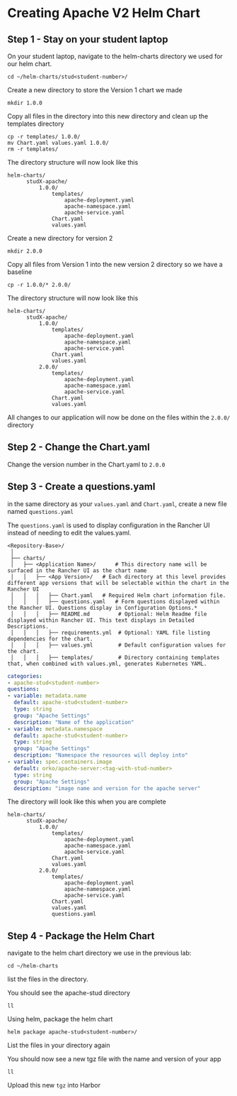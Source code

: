 # Creating Apache V2 Helm Chart

## Step 1 - Stay on your student laptop

On your student laptop, navigate to the helm-charts directory we used for our helm chart.

```shell
cd ~/helm-charts/stud<student-number>/
```

Create a new directory to store the Version 1 chart we made

```shell
mkdir 1.0.0
```

Copy all files in the directory into this new directory and clean up the templates directory

```shell
cp -r templates/ 1.0.0/
mv Chart.yaml values.yaml 1.0.0/
rm -r templates/
```

The directory structure will now look like this

```shell
helm-charts/
      studX-apache/
          1.0.0/
              templates/
                  apache-deployment.yaml
                  apache-namespace.yaml
                  apache-service.yaml
              Chart.yaml
              values.yaml
```

Create a new directory for version 2

```shell
mkdir 2.0.0
```

Copy all files from Version 1 into the new version 2 directory so we have a baseline

```shell
cp -r 1.0.0/* 2.0.0/
```

The directory structure will now look like this

```shell
helm-charts/
      studX-apache/
          1.0.0/
              templates/
                  apache-deployment.yaml
                  apache-namespace.yaml
                  apache-service.yaml
              Chart.yaml
              values.yaml
          2.0.0/
              templates/
                  apache-deployment.yaml
                  apache-namespace.yaml
                  apache-service.yaml
              Chart.yaml
              values.yaml
```

All changes to our application will now be done on the files within the `2.0.0/` directory

## Step 2 - Change the Chart.yaml

Change the version number in the Chart.yaml to `2.0.0`

## Step 3 - Create a questions.yaml

in the same directory as your `values.yaml` and `Chart.yaml`, create a new file named `questions.yaml`

The `questions.yaml` is used to display configuration in the Rancher UI instead of needing to edit the values.yaml.

```shell
<Repository-Base>/
 │
 ├── charts/
 │   ├── <Application Name>/	  # This directory name will be surfaced in the Rancher UI as the chart name
 │   │   ├── <App Version>/	  # Each directory at this level provides different app versions that will be selectable within the chart in the Rancher UI
 │   │   │   ├── Chart.yaml	  # Required Helm chart information file.
 │   │   │   ├── questions.yaml	  # Form questions displayed within the Rancher UI. Questions display in Configuration Options.*
 │   │   │   ├── README.md         # Optional: Helm Readme file displayed within Rancher UI. This text displays in Detailed Descriptions.
 │   │   │   ├── requirements.yml  # Optional: YAML file listing dependencies for the chart.
 │   │   │   ├── values.yml        # Default configuration values for the chart.
 │   │   │   ├── templates/        # Directory containing templates that, when combined with values.yml, generates Kubernetes YAML.
```

```yaml
categories:
- apache-stud<student-number>
questions:
- variable: metadata.name
  default: apache-stud<student-number>
  type: string
  group: "Apache Settings"
  description: "Name of the application"
- variable: metadata.namespace
  default: apache-stud<student-number>
  type: string
  group: "Apache Settings"
  description: "Namespace the resources will deploy into"
- variable: spec.containers.image
  default: orko/apache-server:<tag-with-stud-number>
  type: string
  group: "Apache Settings"
  description: "image name and version for the apache server"
```

The directory will look like this when you are complete

```shell
helm-charts/
      studX-apache/
          1.0.0/
              templates/
                  apache-deployment.yaml
                  apache-namespace.yaml
                  apache-service.yaml
              Chart.yaml
              values.yaml
          2.0.0/
              templates/
                  apache-deployment.yaml
                  apache-namespace.yaml
                  apache-service.yaml
              Chart.yaml
              values.yaml
              questions.yaml
```

## Step 4 - Package the Helm Chart

navigate to the helm chart directory we use in the previous lab:

```shell
cd ~/helm-charts
```

list the files in the directory.

You should see the apache-stud<student-number> directory

```shell
ll
```

Using helm, package the helm chart

```shell
helm package apache-stud<student-number>/
```

List the files in your directory again

You should now see a new tgz file with the name and version of your app

```shell
ll
```

Upload this new `tgz` into Harbor

```